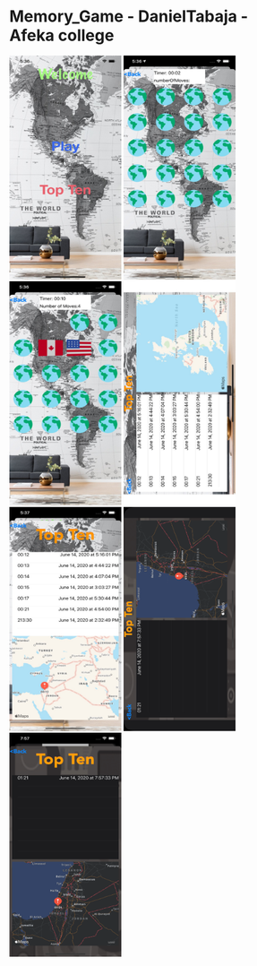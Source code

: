 # Memory_Game  - DanielTabaja - Afeka college
<img src="Welcome%20Game.jpeg" width="200" height="400">
<img src="StratGame.jpeg" width="200" height="400">
<img src="Game1.jpeg" width="200" height="400">
<img src="TopTen%20-%20Horizontal.jpeg" width="200" height="400">
<img src="TopTen%20-%20Vertical.jpeg" width="200" height="400">
<img src="Dark-TopTen-Horizontal.png" width="200" height="400">
<img src="Dark-TopTen.png" width="200" height="400">

